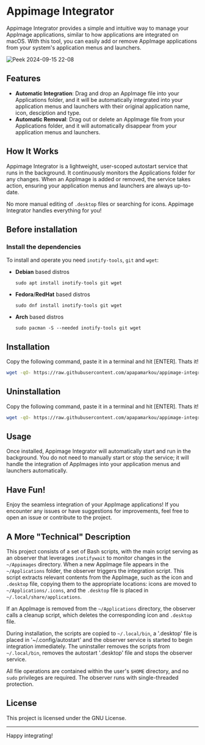 # Appimage Integrator

Appimage Integrator provides a simple and intuitive way to manage your AppImage applications, similar to how applications are integrated on macOS. With this tool, you can easily add or remove AppImage applications from your system's application menus and launchers.

![Peek 2024-09-15 22-08](https://github.com/user-attachments/assets/b8b1ce47-7f40-450d-bac4-73024ea5ae7c)

## Features

- **Automatic Integration**: Drag and drop an AppImage file into your Applications folder, and it will be automatically integrated into your application menus and launchers with their original application name, icon, desciption and type.
- **Automatic Removal**: Drag out or delete an AppImage file from your Applications folder, and it will automatically disappear from your application menus and launchers.

## How It Works

Appimage Integrator is a lightweight, user-scoped autostart service that runs in the background. It continuously monitors the Applications folder for any changes. When an AppImage is added or removed, the service takes action, ensuring your application menus and launchers are always up-to-date.

No more manual editing of `.desktop` files or searching for icons. Appimage Integrator handles everything for you!

## Before installation

### Install the dependencies

   To install and operate you need `inotify-tools`, `git` and `wget`:
   
   - **Debian** based distros
     ```
     sudo apt install inotify-tools git wget
     ```
   - **Fedora**/**RedHat** based distros
     ```
     sudo dnf install inotify-tools git wget
     ```
   - **Arch** based distros
     ```
     sudo pacman -S --needed inotify-tools git wget
     ```
     
## Installation
   Copy the following command, paste it in a terminal and hit [ENTER]. Thats it!

   ```bash
   wget -qO- https://raw.githubusercontent.com/apapamarkou/appimage-integrator/main/src/appimage-integrator-install-git | bash
   ```

## Uninstallation
   Copy the following command, paste it in a terminal and hit [ENTER]. Thats it!
   ```bash
   wget -qO- https://raw.githubusercontent.com/apapamarkou/appimage-integrator/main/src/appimage-integrator-uninstall-git | bash
   ```

## Usage

Once installed, Appimage Integrator will automatically start and run in the background. You do not need to manually start or stop the service; it will handle the integration of AppImages into your application menus and launchers automatically.

## Have Fun!

Enjoy the seamless integration of your AppImage applications! If you encounter any issues or have suggestions for improvements, feel free to open an issue or contribute to the project.

## A More "Technical" Description

This project consists of a set of Bash scripts, with the main script serving as an observer that leverages `inotifywait` to monitor changes in the `~/Appimages` directory. When a new AppImage file appears in the `~/Applications` folder, the observer triggers the integration script. This script extracts relevant contents from the AppImage, such as the icon and `.desktop` file, copying them to the appropriate locations: icons are moved to `~/Applications/.icons`, and the `.desktop` file is placed in `~/.local/share/applications`.

If an AppImage is removed from the `~/Applications` directory, the observer calls a cleanup script, which deletes the corresponding icon and `.desktop` file.

During installation, the scripts are copied to `~/.local/bin`, a '.desktop' file is placed in '~/.config/autostart' and the observer service is started to begin integration immediately. The uninstaller removes the scripts from `~/.local/bin`, removes the autostart '.desktop' file and stops the observer service.

All file operations are contained within the user's `$HOME` directory, and no `sudo` privileges are required. The observer runs with single-threaded protection.

## License

This project is licensed under the GNU License.

---

Happy integrating!
